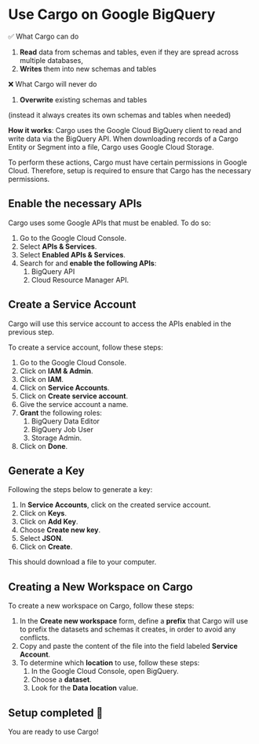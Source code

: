 # Use Cargo on Google BigQuery

✅ What Cargo can do

1. **Read** data from schemas and tables, even if they are spread across multiple databases,
2. **Writes** them into new schemas and tables

❌ What Cargo will never do

1. **Overwrite** existing schemas and tables

(instead it always creates its own schemas and tables when needed)



**How it works**: Cargo uses the Google Cloud BigQuery client to read and write data via the BigQuery API. When downloading records of a Cargo Entity or Segment into a file, Cargo uses Google Cloud Storage.

To perform these actions, Cargo must have certain permissions in Google Cloud. Therefore, setup is required to ensure that Cargo has the necessary permissions.

## Enable the necessary APIs

Cargo uses some Google APIs that must be enabled. To do so:

1. Go to the Google Cloud Console.
2. Select **APIs & Services**.
3. Select **Enabled APIs & Services**.
4. Search for and **enable the following APIs**:
   1. BigQuery API
   2. Cloud Resource Manager API.

## Create a Service Account

Cargo will use this service account to access the APIs enabled in the previous step.

To create a service account, follow these steps:

1. Go to the Google Cloud Console.
2. Click on **IAM & Admin**.
3. Click on **IAM**.
4. Click on **Service Accounts**.
5. Click on **Create service account**.
6. Give the service account a name.
7. **Grant** the following roles:
   1. BigQuery Data Editor
   2. BigQuery Job User
   3. Storage Admin.
8. Click on **Done**.

## Generate a Key

Following the steps below to generate a key:

1. In **Service Accounts**, click on the created service account.
2. Click on **Keys**.
3. Click on **Add Key**.
4. Choose **Create new key**.
5. Select **JSON**.
6. Click on **Create**.

This should download a file to your computer.

## Creating a New Workspace on Cargo

To create a new workspace on Cargo, follow these steps:

1. In the **Create new workspace** form, define a **prefix** that Cargo will use to prefix the datasets and schemas it creates, in order to avoid any conflicts.
2. Copy and paste the content of the file into the field labeled **Service Account**.
3. To determine which **location** to use, follow these steps:
   1. In the Google Cloud Console, open BigQuery.
   2. Choose a **dataset**.
   3. Look for the **Data location** value.

## Setup completed 🎉

You are ready to use Cargo!

<figure><img src="https://media.giphy.com/media/Gjoz5izVy7gSA/giphy.gif" alt=""><figcaption></figcaption></figure>
